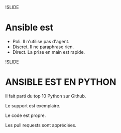 !SLIDE
# Ansible est

 * Poli. Il n'utilise pas d'agent.
 * Discret. Il ne paraphrase rien.
 * Direct. La prise en main est rapide.

!SLIDE
# ANSIBLE EST EN PYTHON

Il fait parti du top 10 Python sur Github.

Le support est exemplaire.

Le code est propre.

Les pull requests sont appréciées.
